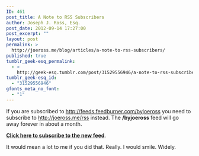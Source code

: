 ```yaml
---
ID: 461
post_title: A Note to RSS Subscribers
author: Joseph J. Ross, Esq.
post_date: 2012-09-14 17:27:00
post_excerpt: ""
layout: post
permalink: >
  http://joeross.me/blog/articles/a-note-to-rss-subscribers/
published: true
tumblr_geek-esq_permalink:
  - >
    http://geek-esq.tumblr.com/post/31529556946/a-note-to-rss-subscribers
tumblr_geek-esq_id:
  - "31529556946"
gfonts_meta_no_font:
  - "1"
---
```

<p>If you are subscribed to <a href="http://feeds.feedburner.com/byjoeross" target="_blank">http://feeds.feedburner.com/byjoeross</a> you need to subscribe to <a href="http://joeross.me/rss" target="_blank">http://joeross.me/rss</a> instead. The <strong>/byjoeross</strong> feed will go away forever in about a month.</p>

<p><a href="http://joeross.me/rss" target="_blank"><strong>Click here to subscribe to the new feed</strong></a>.</p>

<p>It would mean a lot to me if you did that. Really. I would smile. Widely.</p>